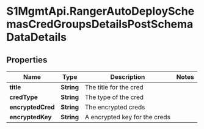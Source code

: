 # S1MgmtApi.RangerAutoDeploySchemasCredGroupsDetailsPostSchemaDataDetails

## Properties
Name | Type | Description | Notes
------------ | ------------- | ------------- | -------------
**title** | **String** | The title for the cred | 
**credType** | **String** | The type of the cred | 
**encryptedCred** | **String** | The encrypted creds | 
**encryptedKey** | **String** | A encrypted key for the creds | 


